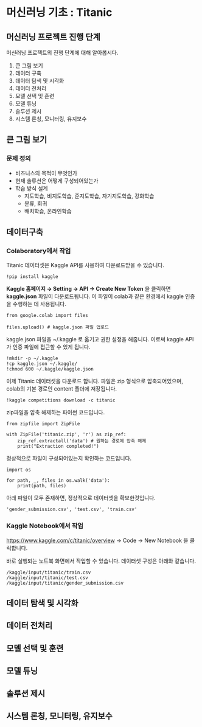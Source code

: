 # 머신러닝 기초 : Titanic

## 머신러닝 프로젝트 진행 단계
머신러닝 프로젝트의 진행 단계에 대해 알아봅시다. 

1. 큰 그림 보기
2. 데이터 구축
3. 데이터 탐색 및 시각화
4. 데이터 전처리
5. 모델 선택 및 훈련
6. 모델 튜닝
7. 솔루션 제시
8. 시스템 론칭, 모니터링, 유지보수                                                                                                                                                                                                                                                          
## 큰 그림 보기

### 문제 정의
- 비즈니스의 목적이 무엇인가
- 현재 솔루션은 어떻게 구성되어있는가
- 학습 방식 설계 
	- 지도학습, 비지도학습, 준지도학습, 자기지도학습, 강화학습
	- 분류, 회귀
	- 배치학습, 온라인학습
## 데이터구축

### Colaboratory에서 작업
Titanic 데이터셋은 Kaggle API를 사용하여 다운로드받을 수 있습니다.

```
!pip install kaggle
```


**Kaggle 홈페이지 → Setting → API → Create New Token** 을 클릭하면 **kaggle.json** 파일이 다운로드됩니다. 이 파일이 colab과 같은 환경에서 kaggle 인증을 수행하는 데 사용됩니다.

```
from google.colab import files

files.upload() # kaggle.json 파일 업로드
```

kaggle.json 파일을 ~/.kaggle 로 옮기고 권한 설정을 해줍니다. 이로써 kaggle API가 인증 파일에 접근할 수 있게 됩니다.

```
!mkdir -p ~/.kaggle
!cp kaggle.json ~/.kaggle/
!chmod 600 ~/.kaggle/kaggle.json
```

이제 Titanic 데이터셋을 다운로드 합니다. 파일은 zip 형식으로 압축되어있으며, colab의 기본 경로인 content 폴더에 저장됩니다.

```
!kaggle competitions download -c titanic
```

zip파일을 압축 해제하는 파이썬 코드입니다.

```
from zipfile import ZipFile

with ZipFile('titanic.zip', 'r') as zip_ref:
	zip_ref.extractall('data') # 원하는 경로에 압축 해제
	print("Extraction completed!")
```

정상적으로 파일이 구성되어있는지 확인하는 코드입니다.

```
import os

for path, _, files in os.walk('data'):
	print(path, files)
```

아래 파일이 모두 존재하면, 정상적으로 데이터셋을 확보한것입니다. 

```
'gender_submission.csv', 'test.csv', 'train.csv'
```

### Kaggle Notebook에서 작업

https://www.kaggle.com/c/titanic/overview → Code → New Notebook 을 클릭합니다.

바로 실행되는 노트북 화면에서 작업할 수 있습니다. 데이터셋 구성은 아래와 같습니다.

```
/kaggle/input/titanic/train.csv
/kaggle/input/titanic/test.csv
/kaggle/input/titanic/gender_submission.csv
```

## 데이터 탐색 및 시각화



## 데이터 전처리

## 모델 선택 및 훈련

## 모델 튜닝

## 솔루션 제시

## 시스템 론칭, 모니터링, 유지보수



